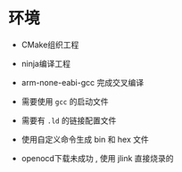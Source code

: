 # 环境
- CMake组织工程
- ninja编译工程
- arm-none-eabi-gcc 完成交叉编译
- 需要使用 `gcc` 的启动文件
- 需要有 `.ld` 的链接配置文件

- 使用自定义命令生成 bin 和 hex 文件

- openocd下载未成功 , 使用 jlink 直接烧录的

